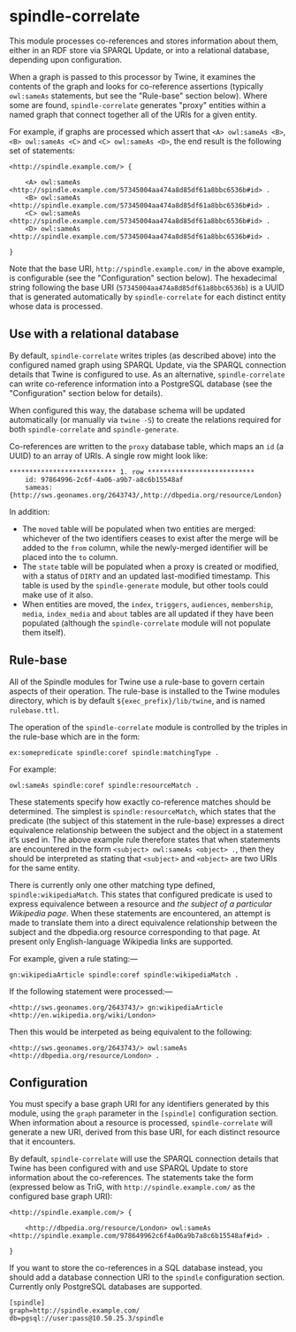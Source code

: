 # spindle-correlate

This module processes co-references and stores information about them, either
in an RDF store via SPARQL Update, or into a relational database, depending
upon configuration.

When a graph is passed to this processor by Twine, it examines the contents
of the graph and looks for co-reference assertions (typically `owl:sameAs`
statements, but see the "Rule-base" section below). Where some are
found, `spindle-correlate` generates "proxy" entities within a named graph that
connect together all of the URIs for a given entity.

For example, if graphs are processed which assert that `<A> owl:sameAs <B>`,
`<B> owl:sameAs <C>` and `<C> owl:sameAs <D>`, the end result is the following
set of statements:

	<http://spindle.example.com/> {
		
		<A> owl:sameAs <http://spindle.example.com/57345004aa474a8d85df61a8bbc6536b#id> .
		<B> owl:sameAs <http://spindle.example.com/57345004aa474a8d85df61a8bbc6536b#id> .
		<C> owl:sameAs <http://spindle.example.com/57345004aa474a8d85df61a8bbc6536b#id> .
		<D> owl:sameAs <http://spindle.example.com/57345004aa474a8d85df61a8bbc6536b#id> .
		
	}

Note that the base URI, `http://spindle.example.com/` in the above example,
is configurable (see the "Configuration" section below). The hexadecimal string
following the base URI (`57345004aa474a8d85df61a8bbc6536b`) is a UUID that is
generated automatically by `spindle-correlate` for each distinct entity whose
data is processed.

## Use with a relational database

By default, `spindle-correlate` writes triples (as described above) into the
configured named graph using SPARQL Update, via the SPARQL connection details
that Twine is configured to use. As an alternative, `spindle-correlate` can
write co-reference information into a PostgreSQL database (see the
"Configuration" section below for details).

When configured this way, the database schema will be updated automatically
(or manually via `twine -S`) to create the relations required for both
`spindle-correlate` and `spindle-generate`.

Co-references are written to the `proxy` database table, which maps an
`id` (a UUID) to an array of URIs. A single row might look like:

	*************************** 1. row ***************************
		id: 97864996-2c6f-4a06-a9b7-a8c6b15548af
		sameas: {http://sws.geonames.org/2643743/,http://dbpedia.org/resource/London}

In addition:

* The `moved` table will be populated when two entities are merged: whichever
of the two identifiers ceases to exist after the merge will be added to the
`from` column, while the newly-merged identifier will be placed into the `to`
column.
* The `state` table will be populated when a proxy is created or modified, with
a status of `DIRTY` and an updated last-modified timestamp. This table is used
by the `spindle-generate` module, but other tools could make use of it also.
* When entities are moved, the `index`, `triggers`, `audiences`, `membership`,
`media`, `index_media` and `about` tables are all updated if they have been
populated (although the `spindle-correlate` module will not populate them
itself).

## Rule-base

All of the Spindle modules for Twine use a rule-base to govern certain
aspects of their operation. The rule-base is installed to the Twine modules
directory, which is by default `${exec_prefix}/lib/twine`, and is named
`rulebase.ttl`.

The operation of the `spindle-correlate` module is controlled by the triples
in the rule-base which are in the form:

	ex:somepredicate spindle:coref spindle:matchingType .

For example:

	owl:sameAs spindle:coref spindle:resourceMatch .

These statements specify how exactly co-reference matches should be
determined. The simplest is `spindle:resourceMatch`, which states that the
predicate (the subject of this statement in the rule-base) expresses
a direct equivalence relationship between the subject and the object in a
statement it’s used in. The above example rule therefore states that when
statements are encountered in the form `<subject> owl:sameAs <object> .`, then
they should be interpreted as stating that `<subject>` and `<object>` are two
URIs for the same entity.

There is currently only one other matching type defined,
`spindle:wikipediaMatch`. This states that configured predicate is used to
express equivalence between a resource and _the subject of a particular Wikipedia page_.
When these statements are encountered, an attempt is made to translate them into
a direct equivalence relationship between the subject and the dbpedia.org
resource corresponding to that page. At present only English-language Wikipedia
links are supported.

For example, given a rule stating:—

	gn:wikipediaArticle spindle:coref spindle:wikipediaMatch .

If the following statement were processed:—

	<http://sws.geonames.org/2643743/> gn:wikipediaArticle <http://en.wikipedia.org/wiki/London> 


Then this would be interpeted as being equivalent to the following:

	<http://sws.geonames.org/2643743/> owl:sameAs <http://dbpedia.org/resource/London> .

## Configuration

You must specify a base graph URI for any identifiers generated by this module,
using the `graph` parameter in the `[spindle]` configuration section. When
information about a resource is processed, `spindle-correlate` will generate
a new URI, derived from this base URI, for each distinct resource that it
encounters.

By default, `spindle-correlate` will use the SPARQL connection details that
Twine has been configured with and use SPARQL Update to store information
about the co-references. The statements take the form (expressed below as
TriG, with `http://spindle.example.com/` as the configured base graph URI):


	<http://spindle.example.com/> {
	
		<http://dbpedia.org/resource/London> owl:sameAs <http://spindle.example.com/978649962c6f4a06a9b7a8c6b15548af#id> .
		
	}

If you want to store the co-references in a SQL database instead, you should
add a database connection URI to the `spindle` configuration section. Currently
only PostgreSQL databases are supported.

	[spindle]
	graph=http://spindle.example.com/
	db=pgsql://user:pass@10.50.25.3/spindle

